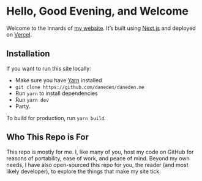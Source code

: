 # Hello, Good Evening, and Welcome

Welcome to the innards of [my website](http://daneden.me). It’s built using
[Next.js](http://nextjs.org/) and deployed on [Vercel](https://vercel.com/home).

## Installation

If you want to run this site locally:

- Make sure you have [Yarn](https://yarnpkg.com/en/) installed
- `git clone https://github.com/daneden/daneden.me`
- Run `yarn` to install dependencies
- Run `yarn dev`
- Party.

To build for production, run `yarn build`.

## Who This Repo is For

This repo is mostly for me. I, like many of you, host my code on GitHub for
reasons of portability, ease of work, and peace of mind. Beyond my own needs, I
have also open-sourced this repo for you, the reader (and most likely
developer), to explore the things that make my site tick.
